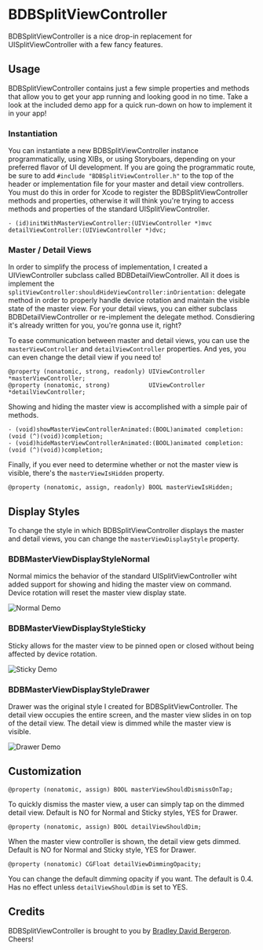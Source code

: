 # BDBSplitViewController

BDBSplitViewController is a nice drop-in replacement for UISplitViewController with a few fancy features.

## Usage

BDBSplitViewController contains just a few simple properties and methods that allow you to get your app running and looking good in no time. Take a look at the included demo app for a quick run-down on how to implement it in your app!

### Instantiation

You can instantiate a new BDBSplitViewController instance programmatically, using XIBs, or using Storyboars, depending on your preferred flavor of UI development. If you are going the programmatic route, be sure to add `#include "BDBSplitViewController.h"` to the top of the header or implementation file for your master and detail view controllers. You must do this in order for Xcode to register the BDBSplitViewController methods and properties, otherwise it will think you're trying to access methods and properties of the standard UISplitViewController.

```objc
- (id)initWithMasterViewController:(UIViewController *)mvc detailViewController:(UIViewController *)dvc;
```

### Master / Detail Views

In order to simplify the process of implementation, I created a UIViewController subclass called BDBDetailViewController. All it does is implement the `splitViewController:shouldHideViewController:inOrientation:` delegate method in order to properly handle device rotation and maintain the visible state of the master view. For your detail views, you can either subclass BDBDetailViewController or re-implement the delegate method. Consdiering it's already written for you, you're gonna use it, right?

To ease communication between master and detail views, you can use the `masterViewController` and `detailViewController` properties. And yes, you can even change the detail view if you need to!

```objc
@property (nonatomic, strong, readonly) UIViewController *masterViewController;
@property (nonatomic, strong)           UIViewController *detailViewController;
```

Showing and hiding the master view is accomplished with a simple pair of methods.

```objc
- (void)showMasterViewControllerAnimated:(BOOL)animated completion:(void (^)(void))completion;
- (void)hideMasterViewControllerAnimated:(BOOL)animated completion:(void (^)(void))completion;
```

Finally, if you ever need to determine whether or not the master view is visible, there's the `masterViewIsHidden` property.

```objc
@property (nonatomic, assign, readonly) BOOL masterViewIsHidden;
```

## Display Styles

To change the style in which BDBSplitViewController displays the master and detail views, you can change the `masterViewDisplayStyle` property.

### BDBMasterViewDisplayStyleNormal

Normal mimics the behavior of the standard UISplitViewController wiht added support for showing and hiding the master view on command. Device rotation will reset the master view display state.

![Normal Demo](https://dl.dropboxusercontent.com/u/6225/GitHub/BDBSplitViewController/Normal.gif)

### BDBMasterViewDisplayStyleSticky

Sticky allows for the master view to be pinned open or closed without being affected by device rotation.

![Sticky Demo](https://dl.dropboxusercontent.com/u/6225/GitHub/BDBSplitViewController/Sticky.gif)

### BDBMasterViewDisplayStyleDrawer

Drawer was the original style I created for BDBSplitViewController. The detail view occupies the entire screen, and the master view slides in on top of the detail view. The detail view is dimmed while the master view is visible.

![Drawer Demo](https://dl.dropboxusercontent.com/u/6225/GitHub/BDBSplitViewController/Drawer.gif)

## Customization

```objc
@property (nonatomic, assign) BOOL masterViewShouldDismissOnTap;
```

To quickly dismiss the master view, a user can simply tap on the dimmed detail view. Default is NO for Normal and Sticky styles, YES for Drawer.

```objc
@property (nonatomic, assign) BOOL detailViewShouldDim;
```

When the master view controller is shown, the detail view gets dimmed. Default is NO for Normal and Sticky style, YES for Drawer.

```objc
@property (nonatomic) CGFloat detailViewDimmingOpacity;
```

You can change the default dimming opacity if you want. The default is 0.4. Has no effect unless `detailViewShouldDim` is set to YES.

## Credits

BDBSplitViewController is brought to you by [Bradley David Bergeron](http://www.bradbergeron.com). Cheers!
